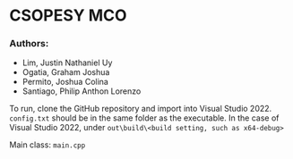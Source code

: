 # CSOPESY MCO

### Authors: 
- Lim, Justin Nathaniel Uy​
- Ogatia, Graham Joshua​
- Permito, Joshua Colina​
- Santiago, Philip Anthon Lorenzo

To run, clone the GitHub repository and import into Visual Studio 2022. `config.txt` 
should be in the same folder as the executable. In the case of Visual Studio 2022, under 
`out\build\<build setting, such as x64-debug>`

Main class: `main.cpp`

